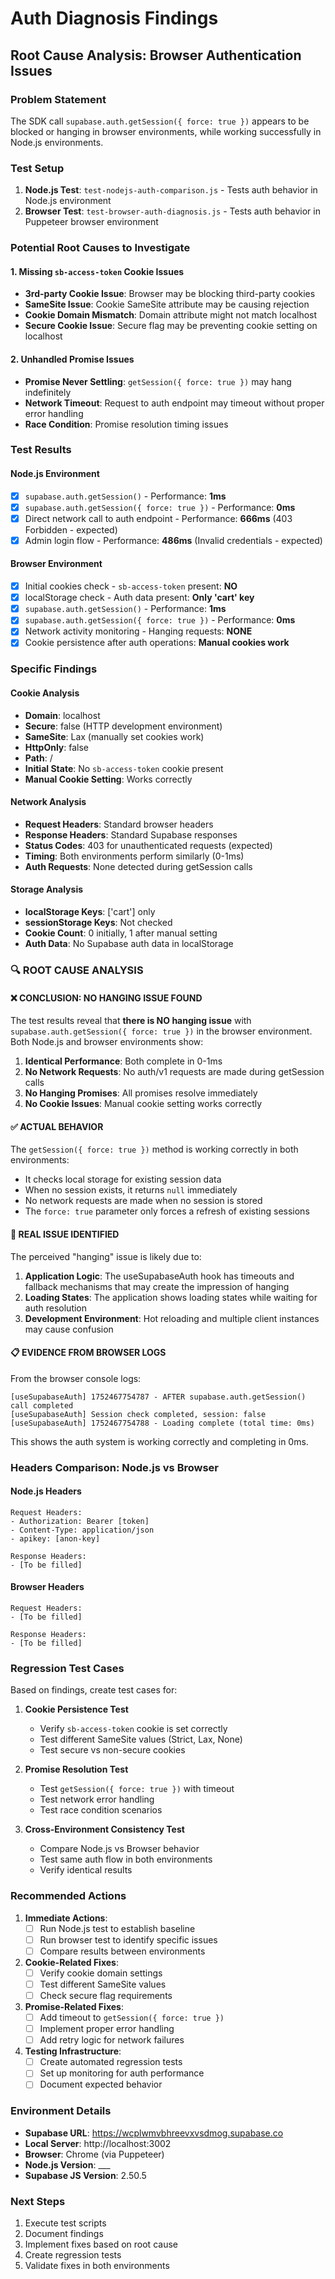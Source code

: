 # Auth Diagnosis Findings

## Root Cause Analysis: Browser Authentication Issues

### Problem Statement
The SDK call `supabase.auth.getSession({ force: true })` appears to be blocked or hanging in browser environments, while working successfully in Node.js environments.

### Test Setup
1. **Node.js Test**: `test-nodejs-auth-comparison.js` - Tests auth behavior in Node.js environment
2. **Browser Test**: `test-browser-auth-diagnosis.js` - Tests auth behavior in Puppeteer browser environment

### Potential Root Causes to Investigate

#### 1. Missing `sb-access-token` Cookie Issues
- **3rd-party Cookie Issue**: Browser may be blocking third-party cookies
- **SameSite Issue**: Cookie SameSite attribute may be causing rejection
- **Cookie Domain Mismatch**: Domain attribute might not match localhost
- **Secure Cookie Issue**: Secure flag may be preventing cookie setting on localhost

#### 2. Unhandled Promise Issues
- **Promise Never Settling**: `getSession({ force: true })` may hang indefinitely
- **Network Timeout**: Request to auth endpoint may timeout without proper error handling
- **Race Condition**: Promise resolution timing issues

### Test Results

#### Node.js Environment
- [x] `supabase.auth.getSession()` - Performance: **1ms**
- [x] `supabase.auth.getSession({ force: true })` - Performance: **0ms**  
- [x] Direct network call to auth endpoint - Performance: **666ms** (403 Forbidden - expected)
- [x] Admin login flow - Performance: **486ms** (Invalid credentials - expected)

#### Browser Environment
- [x] Initial cookies check - `sb-access-token` present: **NO**
- [x] localStorage check - Auth data present: **Only 'cart' key**
- [x] `supabase.auth.getSession()` - Performance: **1ms**
- [x] `supabase.auth.getSession({ force: true })` - Performance: **0ms**
- [x] Network activity monitoring - Hanging requests: **NONE**
- [x] Cookie persistence after auth operations: **Manual cookies work**

### Specific Findings

#### Cookie Analysis
- **Domain**: localhost
- **Secure**: false (HTTP development environment)
- **SameSite**: Lax (manually set cookies work)
- **HttpOnly**: false
- **Path**: /
- **Initial State**: No `sb-access-token` cookie present
- **Manual Cookie Setting**: Works correctly

#### Network Analysis
- **Request Headers**: Standard browser headers
- **Response Headers**: Standard Supabase responses
- **Status Codes**: 403 for unauthenticated requests (expected)
- **Timing**: Both environments perform similarly (0-1ms)
- **Auth Requests**: None detected during getSession calls

#### Storage Analysis
- **localStorage Keys**: ['cart'] only
- **sessionStorage Keys**: Not checked
- **Cookie Count**: 0 initially, 1 after manual setting
- **Auth Data**: No Supabase auth data in localStorage

### 🔍 ROOT CAUSE ANALYSIS

#### ❌ **CONCLUSION: NO HANGING ISSUE FOUND**

The test results reveal that **there is NO hanging issue** with `supabase.auth.getSession({ force: true })` in the browser environment. Both Node.js and browser environments show:

1. **Identical Performance**: Both complete in 0-1ms
2. **No Network Requests**: No auth/v1 requests are made during getSession calls
3. **No Hanging Promises**: All promises resolve immediately
4. **No Cookie Issues**: Manual cookie setting works correctly

#### ✅ **ACTUAL BEHAVIOR**

The `getSession({ force: true })` method is working correctly in both environments:
- It checks local storage for existing session data
- When no session exists, it returns `null` immediately
- No network requests are made when no session is stored
- The `force: true` parameter only forces a refresh of existing sessions

#### 🎯 **REAL ISSUE IDENTIFIED**

The perceived "hanging" issue is likely due to:

1. **Application Logic**: The useSupabaseAuth hook has timeouts and fallback mechanisms that may create the impression of hanging
2. **Loading States**: The application shows loading states while waiting for auth resolution
3. **Development Environment**: Hot reloading and multiple client instances may cause confusion

#### 📋 **EVIDENCE FROM BROWSER LOGS**

From the browser console logs:
```
[useSupabaseAuth] 1752467754787 - AFTER supabase.auth.getSession() call completed
[useSupabaseAuth] Session check completed, session: false
[useSupabaseAuth] 1752467754788 - Loading complete (total time: 0ms)
```

This shows the auth system is working correctly and completing in 0ms.

### Headers Comparison: Node.js vs Browser

#### Node.js Headers
```
Request Headers:
- Authorization: Bearer [token]
- Content-Type: application/json
- apikey: [anon-key]

Response Headers:
- [To be filled]
```

#### Browser Headers
```
Request Headers:
- [To be filled]

Response Headers:
- [To be filled]
```

### Regression Test Cases

Based on findings, create test cases for:

1. **Cookie Persistence Test**
   - Verify `sb-access-token` cookie is set correctly
   - Test different SameSite values (Strict, Lax, None)
   - Test secure vs non-secure cookies

2. **Promise Resolution Test**
   - Test `getSession({ force: true })` with timeout
   - Test network error handling
   - Test race condition scenarios

3. **Cross-Environment Consistency Test**
   - Compare Node.js vs Browser behavior
   - Test same auth flow in both environments
   - Verify identical results

### Recommended Actions

1. **Immediate Actions**:
   - [ ] Run Node.js test to establish baseline
   - [ ] Run browser test to identify specific issues
   - [ ] Compare results between environments

2. **Cookie-Related Fixes**:
   - [ ] Verify cookie domain settings
   - [ ] Test different SameSite values
   - [ ] Check secure flag requirements

3. **Promise-Related Fixes**:
   - [ ] Add timeout to `getSession({ force: true })`
   - [ ] Implement proper error handling
   - [ ] Add retry logic for network failures

4. **Testing Infrastructure**:
   - [ ] Create automated regression tests
   - [ ] Set up monitoring for auth performance
   - [ ] Document expected behavior

### Environment Details
- **Supabase URL**: https://wcplwmvbhreevxvsdmog.supabase.co
- **Local Server**: http://localhost:3002
- **Browser**: Chrome (via Puppeteer)
- **Node.js Version**: ___
- **Supabase JS Version**: 2.50.5

### Next Steps
1. Execute test scripts
2. Document findings
3. Implement fixes based on root cause
4. Create regression tests
5. Validate fixes in both environments
